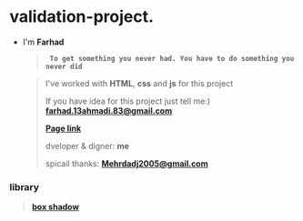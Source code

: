 # validation-project.

- I'm **Farhad**

  > **` To get something you never had. You have to do something you never did`**
  
  >I've worked with **HTML**, **css** and **js** for this project
  >
  >If you have idea for this project just tell me:) **farhad.13ahmadi.83@gmail.com**
  >
  >**[Page link](https://feri-punisher.github.io/validation-project/)**
  >
  >dveloper & digner: **me**
  >
  >spicail thanks:   **Mehrdadj2005@gmail.com**
### library
  > **[box shadow](https://getcssscan.com/css-box-shadow-examples)**
